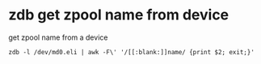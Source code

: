 # zdb get zpool name from device

get zpool name from a device

```
zdb -l /dev/md0.eli | awk -F\' '/[[:blank:]]name/ {print $2; exit;}'
```
